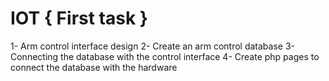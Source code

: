 # IOT { First task } 
1- Arm control interface design 2- Create an arm control database 3- Connecting the database with the control interface 4- Create php pages to connect the database with the hardware
